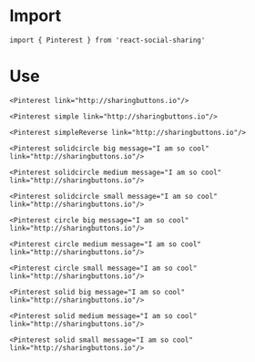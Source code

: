 # Import

```
import { Pinterest } from 'react-social-sharing'
```

# Use

```react
<Pinterest link="http://sharingbuttons.io"/>
```

```react
<Pinterest simple link="http://sharingbuttons.io"/>
```


```react
<Pinterest simpleReverse link="http://sharingbuttons.io"/>
```

```react
<Pinterest solidcircle big message="I am so cool" link="http://sharingbuttons.io"/>
```

```react
<Pinterest solidcircle medium message="I am so cool" link="http://sharingbuttons.io"/>
```

```react
<Pinterest solidcircle small message="I am so cool" link="http://sharingbuttons.io"/>
```

```react
<Pinterest circle big message="I am so cool" link="http://sharingbuttons.io"/>
```

```react
<Pinterest circle medium message="I am so cool" link="http://sharingbuttons.io"/>
```

```react
<Pinterest circle small message="I am so cool" link="http://sharingbuttons.io"/>
```

```react
<Pinterest solid big message="I am so cool" link="http://sharingbuttons.io"/>
```

```react
<Pinterest solid medium message="I am so cool" link="http://sharingbuttons.io"/>
```

```react
<Pinterest solid small message="I am so cool" link="http://sharingbuttons.io"/>
```
